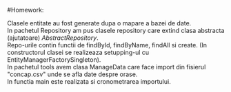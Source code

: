 #Homework:

Clasele entitate  au fost generate dupa o mapare a bazei de date. <br>
In pachetul Repository am pus clasele repository care extind clasa abstracta (ajutatoare) *AbstractRepository*. <br>
Repo-urile contin functii de findById, findByName, findAll si create. (In constructorul clasei se realizeaza setupping-ul cu EntityManagerFactorySingleton). <br>
In pachetul tools avem clasa ManageData care face import din fisierul "concap.csv" unde se afla date despre orase. <br>
In functia main este realizata si cronometrarea importului. <br>
